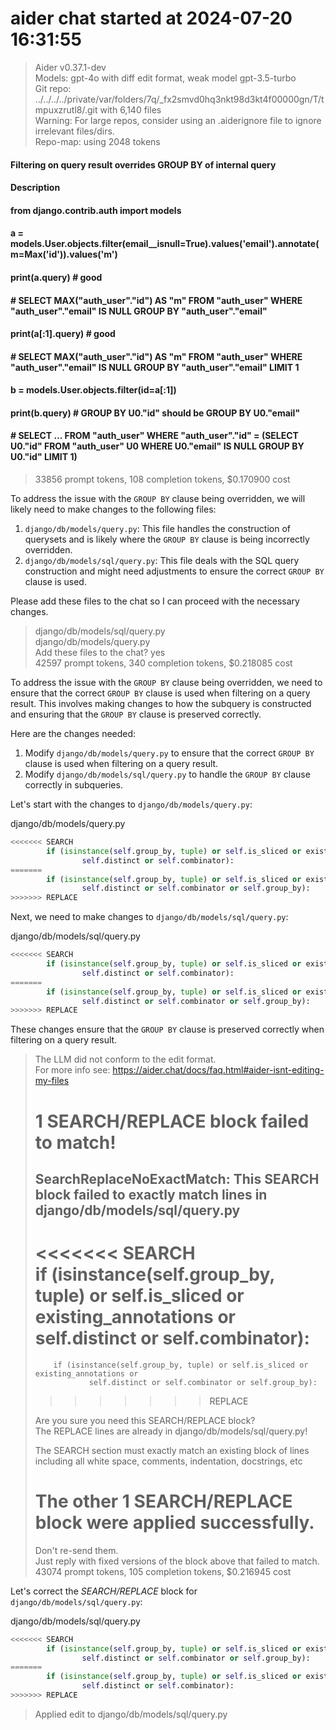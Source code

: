 
# aider chat started at 2024-07-20 16:31:55

> Aider v0.37.1-dev  
> Models: gpt-4o with diff edit format, weak model gpt-3.5-turbo  
> Git repo: ../../../../private/var/folders/7q/_fx2smvd0hq3nkt98d3kt4f00000gn/T/tmpuxzrutl8/.git with 6,140 files  
> Warning: For large repos, consider using an .aiderignore file to ignore irrelevant files/dirs.  
> Repo-map: using 2048 tokens  

#### Filtering on query result overrides GROUP BY of internal query  
#### Description  
#### 	  
#### from django.contrib.auth import models  
#### a = models.User.objects.filter(email__isnull=True).values('email').annotate(m=Max('id')).values('m')  
#### print(a.query) # good  
#### # SELECT MAX("auth_user"."id") AS "m" FROM "auth_user" WHERE "auth_user"."email" IS NULL GROUP BY "auth_user"."email"  
#### print(a[:1].query) # good  
#### # SELECT MAX("auth_user"."id") AS "m" FROM "auth_user" WHERE "auth_user"."email" IS NULL GROUP BY "auth_user"."email" LIMIT 1  
#### b = models.User.objects.filter(id=a[:1])  
#### print(b.query) # GROUP BY U0."id" should be GROUP BY U0."email"  
#### # SELECT ... FROM "auth_user" WHERE "auth_user"."id" = (SELECT U0."id" FROM "auth_user" U0 WHERE U0."email" IS NULL GROUP BY U0."id" LIMIT 1)  
> 33856 prompt tokens, 108 completion tokens, $0.170900 cost  

To address the issue with the `GROUP BY` clause being overridden, we will likely need to make changes to the following files:

1. `django/db/models/query.py`: This file handles the construction of querysets and is likely where the `GROUP BY` clause is being incorrectly overridden.
2. `django/db/models/sql/query.py`: This file deals with the SQL query construction and might need adjustments to ensure the correct `GROUP BY` clause is used.

Please add these files to the chat so I can proceed with the necessary changes.

> django/db/models/sql/query.py  
> django/db/models/query.py  
> Add these files to the chat? yes  
> 42597 prompt tokens, 340 completion tokens, $0.218085 cost  

To address the issue with the `GROUP BY` clause being overridden, we need to ensure that the correct `GROUP BY` clause is used when filtering on a query result. This involves making changes to how the subquery is constructed and ensuring that the `GROUP BY` clause is preserved correctly.

Here are the changes needed:

1. Modify `django/db/models/query.py` to ensure that the correct `GROUP BY` clause is used when filtering on a query result.
2. Modify `django/db/models/sql/query.py` to handle the `GROUP BY` clause correctly in subqueries.

Let's start with the changes to `django/db/models/query.py`:

django/db/models/query.py
```python
<<<<<<< SEARCH
        if (isinstance(self.group_by, tuple) or self.is_sliced or existing_annotations or
                self.distinct or self.combinator):
=======
        if (isinstance(self.group_by, tuple) or self.is_sliced or existing_annotations or
                self.distinct or self.combinator or self.group_by):
>>>>>>> REPLACE
```

Next, we need to make changes to `django/db/models/sql/query.py`:

django/db/models/sql/query.py
```python
<<<<<<< SEARCH
        if (isinstance(self.group_by, tuple) or self.is_sliced or existing_annotations or
                self.distinct or self.combinator):
=======
        if (isinstance(self.group_by, tuple) or self.is_sliced or existing_annotations or
                self.distinct or self.combinator or self.group_by):
>>>>>>> REPLACE
```

These changes ensure that the `GROUP BY` clause is preserved correctly when filtering on a query result.

> The LLM did not conform to the edit format.  
> For more info see: https://aider.chat/docs/faq.html#aider-isnt-editing-my-files  
> # 1 SEARCH/REPLACE block failed to match!  
>   
> ## SearchReplaceNoExactMatch: This SEARCH block failed to exactly match lines in django/db/models/sql/query.py  
> <<<<<<< SEARCH  
>         if (isinstance(self.group_by, tuple) or self.is_sliced or existing_annotations or  
>                 self.distinct or self.combinator):  
> =======  
>         if (isinstance(self.group_by, tuple) or self.is_sliced or existing_annotations or  
>                 self.distinct or self.combinator or self.group_by):  
> >>>>>>> REPLACE  
>   
> Are you sure you need this SEARCH/REPLACE block?  
> The REPLACE lines are already in django/db/models/sql/query.py!  
>   
> The SEARCH section must exactly match an existing block of lines including all white space, comments, indentation, docstrings, etc  
>   
> # The other 1 SEARCH/REPLACE block were applied successfully.  
> Don't re-send them.  
> Just reply with fixed versions of the block above that failed to match.  
> 43074 prompt tokens, 105 completion tokens, $0.216945 cost  

Let's correct the *SEARCH/REPLACE* block for `django/db/models/sql/query.py`:

django/db/models/sql/query.py
```python
<<<<<<< SEARCH
        if (isinstance(self.group_by, tuple) or self.is_sliced or existing_annotations or
                self.distinct or self.combinator or self.group_by):
=======
        if (isinstance(self.group_by, tuple) or self.is_sliced or existing_annotations or
                self.distinct or self.combinator):
>>>>>>> REPLACE
```

> Applied edit to django/db/models/sql/query.py  
